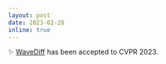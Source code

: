 ```yaml
---
layout: post
date: 2023-02-28
inline: true
---
```


:sparkles: [WaveDiff](https://arxiv.org/abs/2211.16152) has been accepted to CVPR 2023.
